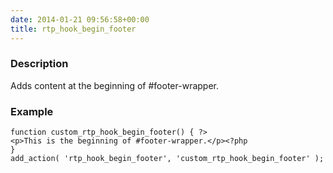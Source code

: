 ```yaml
---
date: 2014-01-21 09:56:58+00:00
title: rtp_hook_begin_footer
---
```


### Description


Adds content at the beginning of #footer-wrapper.


### Example



    
    function custom_rtp_hook_begin_footer() { ?>
    <p>This is the beginning of #footer-wrapper.</p><?php
    }
    add_action( 'rtp_hook_begin_footer', 'custom_rtp_hook_begin_footer' );
